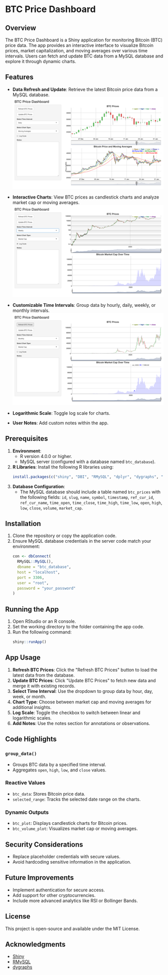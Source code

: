 # BTC Price Dashboard

## Overview
The BTC Price Dashboard is a Shiny application for monitoring Bitcoin (BTC) price data. The app provides an interactive interface to visualize Bitcoin prices, market capitalization, and moving averages over various time intervals. Users can fetch and update BTC data from a MySQL database and explore it through dynamic charts.

## Features
- **Data Refresh and Update**: Retrieve the latest Bitcoin price data from a MySQL database.
![Description GIF 1](https://github.com/aaronMulveyAI/Stock2Flow/blob/main/images/c3.png)  
- **Interactive Charts**: View BTC prices as candlestick charts and analyze market cap or moving averages.
![Description GIF 1](https://github.com/aaronMulveyAI/Stock2Flow/blob/main/images/c2.png)
- **Customizable Time Intervals**: Group data by hourly, daily, weekly, or monthly intervals.
![Description GIF 1](https://github.com/aaronMulveyAI/Stock2Flow/blob/main/images/c1.png)
- **Logarithmic Scale**: Toggle log scale for charts.
  
- **User Notes**: Add custom notes within the app.

## Prerequisites
1. **Environment**:
   - R version 4.0.0 or higher.
   - MySQL server (configured with a database named `btc_database`).
2. **R Libraries**:
   Install the following R libraries using:
   ```R
   install.packages(c("shiny", "DBI", "RMySQL", "dplyr", "dygraphs", "xts", "TTR"))
   ```
3. **Database Configuration**:
   - The MySQL database should include a table named `btc_prices` with the following fields: `id`, `slug`, `name`, `symbol`, `timestamp`, `ref_cur_id`, `ref_cur_name`, `time_open`, `time_close`, `time_high`, `time_low`, `open`, `high`, `low`, `close`, `volume`, `market_cap`.

## Installation
1. Clone the repository or copy the application code.
2. Ensure MySQL database credentials in the server code match your environment:
   ```R
   con <- dbConnect(
     RMySQL::MySQL(),
     dbname = "btc_database",
     host = "localhost",
     port = 3306,
     user = "root",
     password = "your_password"
   )
   ```

## Running the App
1. Open RStudio or an R console.
2. Set the working directory to the folder containing the app code.
3. Run the following command:
   ```R
   shiny::runApp()
   ```

## App Usage
1. **Refresh BTC Prices**: Click the "Refresh BTC Prices" button to load the latest data from the database.
2. **Update BTC Prices**: Click "Update BTC Prices" to fetch new data and merge it with existing records.
3. **Select Time Interval**: Use the dropdown to group data by hour, day, week, or month.
4. **Chart Type**: Choose between market cap and moving averages for additional insights.
5. **Log Scale**: Toggle the checkbox to switch between linear and logarithmic scales.
6. **Add Notes**: Use the notes section for annotations or observations.

## Code Highlights
### `group_data()`
- Groups BTC data by a specified time interval.
- Aggregates `open`, `high`, `low`, and `close` values.

### Reactive Values
- `btc_data`: Stores Bitcoin price data.
- `selected_range`: Tracks the selected date range on the charts.

### Dynamic Outputs
- `btc_plot`: Displays candlestick charts for Bitcoin prices.
- `btc_volume_plot`: Visualizes market cap or moving averages.

## Security Considerations
- Replace placeholder credentials with secure values.
- Avoid hardcoding sensitive information in the application.

## Future Improvements
- Implement authentication for secure access.
- Add support for other cryptocurrencies.
- Include more advanced analytics like RSI or Bollinger Bands.

## License
This project is open-source and available under the MIT License.

## Acknowledgments
- [Shiny](https://shiny.rstudio.com/)
- [RMySQL](https://cran.r-project.org/web/packages/RMySQL/index.html)
- [dygraphs](https://rstudio.github.io/dygraphs/)

